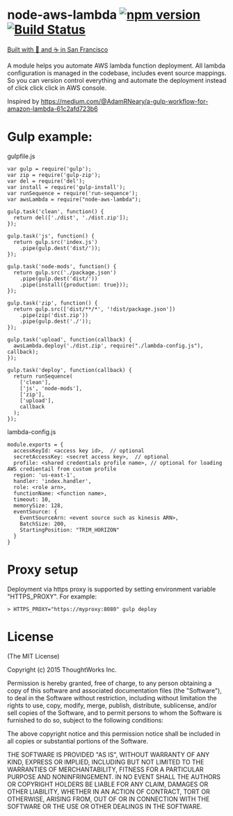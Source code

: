 # node-aws-lambda [![npm version](https://badge.fury.io/js/node-aws-lambda.svg)](http://badge.fury.io/js/node-aws-lambda) [![Build Status](https://snap-ci.com/ThoughtWorksStudios/node-aws-lambda/branch/master/build_image)](https://snap-ci.com/ThoughtWorksStudios/node-aws-lambda/branch/master)
[Built with :yellow_heart: and :coffee: in San Francisco](http://www.thoughtworks.com/mingle/team/)

A module helps you automate AWS lambda function deployment.
All lambda configuration is managed in the codebase, includes event source mappings. So you can version control everything and automate the deployment instead of click click click in AWS console.

Inspired by https://medium.com/@AdamRNeary/a-gulp-workflow-for-amazon-lambda-61c2afd723b6

# Gulp example:

gulpfile.js
```node
var gulp = require('gulp');
var zip = require('gulp-zip');
var del = require('del');
var install = require('gulp-install');
var runSequence = require('run-sequence');
var awsLambda = require("node-aws-lambda");

gulp.task('clean', function() {
  return del(['./dist', './dist.zip']);
});

gulp.task('js', function() {
  return gulp.src('index.js')
    .pipe(gulp.dest('dist/'));
});

gulp.task('node-mods', function() {
  return gulp.src('./package.json')
    .pipe(gulp.dest('dist/'))
    .pipe(install({production: true}));
});

gulp.task('zip', function() {
  return gulp.src(['dist/**/*', '!dist/package.json'])
    .pipe(zip('dist.zip'))
    .pipe(gulp.dest('./'));
});

gulp.task('upload', function(callback) {
  awsLambda.deploy('./dist.zip', require("./lambda-config.js"), callback);
});

gulp.task('deploy', function(callback) {
  return runSequence(
    ['clean'],
    ['js', 'node-mods'],
    ['zip'],
    ['upload'],
    callback
  );
});
```
lambda-config.js

```node
module.exports = {
  accessKeyId: <access key id>,  // optional
  secretAccessKey: <secret access key>,  // optional
  profile: <shared credentials profile name>, // optional for loading AWS credientail from custom profile
  region: 'us-east-1',
  handler: 'index.handler',
  role: <role arn>,
  functionName: <function name>,
  timeout: 10,
  memorySize: 128,
  eventSource: {
    EventSourceArn: <event source such as kinesis ARN>,
    BatchSize: 200,
    StartingPosition: "TRIM_HORIZON"
  }
}
````

# Proxy setup
Deployment via https proxy is supported by setting environment variable "HTTPS_PROXY". For example:

```terminal
> HTTPS_PROXY="https://myproxy:8080" gulp deploy
```

# License

(The MIT License)

Copyright (c) 2015 ThoughtWorks Inc.

Permission is hereby granted, free of charge, to any person obtaining a copy of this software and associated documentation files (the "Software"), to deal in the Software without restriction, including without limitation the rights to use, copy, modify, merge, publish, distribute, sublicense, and/or sell copies of the Software, and to permit persons to whom the Software is furnished to do so, subject to the following conditions:

The above copyright notice and this permission notice shall be included in all copies or substantial portions of the Software.

THE SOFTWARE IS PROVIDED "AS IS", WITHOUT WARRANTY OF ANY KIND, EXPRESS OR IMPLIED, INCLUDING BUT NOT LIMITED TO THE WARRANTIES OF MERCHANTABILITY, FITNESS FOR A PARTICULAR PURPOSE AND NONINFRINGEMENT. IN NO EVENT SHALL THE AUTHORS OR COPYRIGHT HOLDERS BE LIABLE FOR ANY CLAIM, DAMAGES OR OTHER LIABILITY, WHETHER IN AN ACTION OF CONTRACT, TORT OR OTHERWISE, ARISING FROM, OUT OF OR IN CONNECTION WITH THE SOFTWARE OR THE USE OR OTHER DEALINGS IN THE SOFTWARE.
